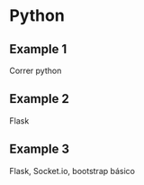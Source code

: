 # Python

## Example 1

Correr python

## Example 2
Flask

## Example 3

Flask, Socket.io, bootstrap básico